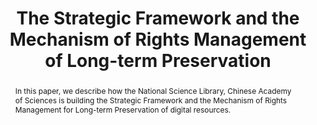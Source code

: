 ---
abstract: In this paper, we describe how the National Science Library, Chinese Academy
  of Sciences is building the Strategic Framework and the Mechanism of Rights Management
  for Long-term Preservation of digital resources.
creators:
- Yan, Zhao
- Gaolei, Yin
date: null
document_url: https://services.phaidra.univie.ac.at/api/object/o:429588/download
grand_parent: iPRES
institutions: []
keywords:
- long-term preservation
- strategic framework
- mechanism of rights management
landing_page_url: https://phaidra.univie.ac.at/o:429588
language: eng
layout: publication
license: CC BY 4.0 International
notes_url: null
parent: iPRES 2015
presentation_url: null
publication_type: paper
size: 458564
source_name: iPRES
title: The Strategic Framework and the Mechanism of Rights Management of Long-term
  Preservation
year: 2015
---
